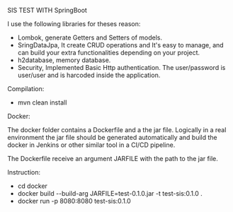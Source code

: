 SIS TEST WITH SpringBoot

I use the following libraries for theses reason:
 - Lombok, generate Getters and Setters of models.
 - SringDataJpa, It create CRUD operations and It's easy to manage, and can build your extra functionalities depending on your project. 
 - h2database, memory database.
 - Security, Implemented Basic Http authentication. The user/password is user/user and is harcoded inside the application.

Compilation:

- mvn clean install

Docker:

The docker folder contains a Dockerfile and a the jar file. Logically in a real environment the jar file should be generated automatically and build the docker
in Jenkins or other similar tool in a CI/CD pipeline. 

The Dockerfile receive an argument JARFILE with the path to the jar file.

Instruction:
- cd docker
- docker build --build-arg JARFILE=test-0.1.0.jar -t test-sis:0.1.0 .
- docker run -p 8080:8080 test-sis:0.1.0

